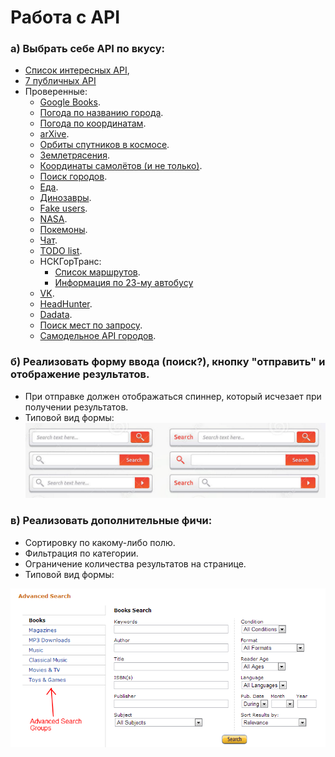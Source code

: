 # Работа с API

### а) Выбрать себе API по вкусу:

* [Список интересных API](https://github.com/public-apis/public-apis),
* [7 публичных API](https://proglib.io/p/7-besplatnyh-api-o-kotoryh-nikto-ne-govorit-2020-12-07?focus=comment)
* Проверенные:
    * [Google Books](https://www.googleapis.com/books/v1/volumes?maxResults=5&orderBy=relevance&q=oliver%20sacks).
    * [Погода по названию города](https://goweather.herokuapp.com/weather/Curitiba).
    * [Погода по координатам](https://api.open-meteo.com/v1/forecast?latitude=52.52&longitude=13.41&hourly=temperature_2m,relativehumidity_2m,windspeed_10m).
    * [arXive](http://export.arxiv.org/api/query?search_query=all:electron&start=0&max_results=1).
    * [Орбиты спутников в космосе](https://tle.ivanstanojevic.me/#/browse).
    * [Землетрясения](https://earthquake.usgs.gov/fdsnws/event/1/).
    * [Координаты самолётов (и не только)](https://openskynetwork.github.io/opensky-api/rest.html).
    * [Поиск городов](http://geodb-cities-api.wirefreethought.com/demo).
    * [Еда](https://api.edamam.com/search?app_id=900da95e&app_key=40698503668e0bb3897581f4766d77f9&q=tomato).
    * [Динозавры](https://paleobiodb.org/data1.2/occs_doc.html).
    * [Fake users](https://randomuser.me/documentation).
    * [NASA](https://api.nasa.gov/).
    * [Покемоны](https://pokeapi.co/).
    * [Чат](https://github.com/dmitryweiner/mini-chat-server).
    * [TODO list](https://github.com/dmitryweiner/todo-server).
    * НСКГорТранс:
        * [Список маршрутов](https://map.nskgortrans.ru/listmarsh.php?r=&r=true).
        * [Информация по 23-му автобусу](https://map.nskgortrans.ru/markers.php?r=1-023-W-23%257C)
    * [VK](https://dev.vk.com/api/getting-started).
    * [HeadHunter](https://github.com/hhru/api).
    * [Dadata](https://dadata.ru/api/).
    * [Поиск мест по запросу](https://nominatim.org/release-docs/develop/api/Search/).
    * [Самодельное API городов](https://github.com/dmitryweiner/cities-api).

### б) Реализовать форму ввода (поиск?), кнопку "отправить" и отображение результатов.

* При отправке должен отображаться спиннер, который исчезает при получении результатов.
* Типовой вид формы:
  ![search form](assets/program/search.png)

### в) Реализовать дополнительные фичи:

* Сортировку по какому-либо полю.
* Фильтрация по категории.
* Ограничение количества результатов на странице.
* Типовой вид формы:

![advanced search form](assets/program/advanced-search.png)

